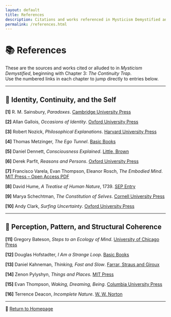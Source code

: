 ```yaml
---
layout: default
title: References
description: Citations and works referenced in Mysticism Demystified and related essays.
permalink: /references.html
---
```


# 📚 References

These are the sources and works cited or alluded to in *Mysticism Demystified*, beginning with Chapter 3: *The Continuity Trap*.  
Use the numbered links in each chapter to jump directly to entries below.

---

## 🧠 Identity, Continuity, and the Self

<a name="ref-1"></a>
**[1]** R. M. Sainsbury, *Paradoxes*. [Cambridge University Press](https://www.cambridge.org/core/books/paradoxes/15948F847C90BF808041A1E72CDE7593)

<a name="ref-2"></a>
**[2]** Allan Gallois, *Occasions of Identity*. [Oxford University Press](https://global.oup.com/academic/product/occasions-of-identity-9780198236267)

<a name="ref-3"></a>
**[3]** Robert Nozick, *Philosophical Explanations*. [Harvard University Press](https://www.hup.harvard.edu/catalog.php?isbn=9780674664791)

<a name="ref-4"></a>
**[4]** Thomas Metzinger, *The Ego Tunnel*. [Basic Books](https://www.basicbooks.com/titles/thomas-metzinger/the-ego-tunnel/9780465020699/)

<a name="ref-5"></a>
**[5]** Daniel Dennett, *Consciousness Explained*. [Little, Brown](https://en.wikipedia.org/wiki/Consciousness_Explained)

<a name="ref-6"></a>
**[6]** Derek Parfit, *Reasons and Persons*. [Oxford University Press](https://global.oup.com/academic/product/reasons-and-persons-9780198249083)

<a name="ref-7"></a>
**[7]** Francisco Varela, Evan Thompson, Eleanor Rosch, *The Embodied Mind*. [MIT Press – Open Access PDF](https://mitpress.mit.edu/9780262529365/the-embodied-mind/)

<a name="ref-8"></a>
**[8]** David Hume, *A Treatise of Human Nature*, 1739. [SEP Entry](https://plato.stanford.edu/entries/hume/#BunTheSel)

<a name="ref-9"></a>
**[9]** Marya Schechtman, *The Constitution of Selves*. [Cornell University Press](https://www.cornellpress.cornell.edu/book/9780801487493/the-constitution-of-selves/)

<a name="ref-10"></a>
**[10]** Andy Clark, *Surfing Uncertainty*. [Oxford University Press](https://global.oup.com/academic/product/surfing-uncertainty-9780190217011)

---

## 🔄 Perception, Pattern, and Structural Coherence

<a name="ref-11"></a>
**[11]** Gregory Bateson, *Steps to an Ecology of Mind*. [University of Chicago Press](https://press.uchicago.edu/ucp/books/book/chicago/S/bo13179700.html)

<a name="ref-12"></a>
**[12]** Douglas Hofstadter, *I Am a Strange Loop*. [Basic Books](https://www.basicbooks.com/titles/douglas-r-hofstadter/i-am-a-strange-loop/9780465030780/)

<a name="ref-13"></a>
**[13]** Daniel Kahneman, *Thinking, Fast and Slow*. [Farrar, Straus and Giroux](https://us.macmillan.com/books/9780374275631/thinkingfastandslow)

<a name="ref-14"></a>
**[14]** Zenon Pylyshyn, *Things and Places*. [MIT Press](https://mitpress.mit.edu/9780262162494/things-and-places/)

<a name="ref-15"></a>
**[15]** Evan Thompson, *Waking, Dreaming, Being*. [Columbia University Press](https://cup.columbia.edu/book/waking-dreaming-being/9780231137096)

<a name="ref-16"></a>
**[16]** Terrence Deacon, *Incomplete Nature*. [W. W. Norton](https://wwnorton.com/books/9780393343907)

---

🔗 [Return to Homepage](./index.html)

